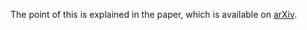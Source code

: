 The point of this is explained in the paper, which is available on [arXiv](http://arxiv.org/abs/quant-ph/0404052).